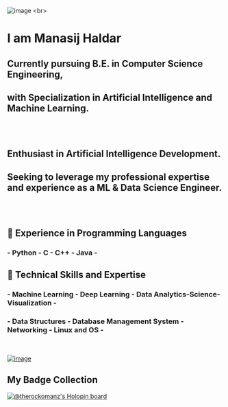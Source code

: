 ![image]([https://drive.google.com/file/d/1VRHIY7MHZ6891v4AsS6pcJP5SJRvvfIZ/view](https://media.licdn.com/dms/image/D4D16AQHvMkMtZMkDPw/profile-displaybackgroundimage-shrink_200_800/0/1688903162376?e=2147483647&v=beta&t=SIfM6qzISCpLVLy1g1D0k7Oop0nLEOg7hv-bVRDxWPA))
<br>

   # I am Manasij Haldar

   ## Currently pursuing B.E. in Computer Science Engineering, 
   ## with Specialization in Artificial Intelligence and Machine Learning. 

<br>
<br>

   ## Enthusiast in Artificial Intelligence Development. 
   ## Seeking to leverage my professional expertise and experience as a ML & Data Science Engineer.


<br>
<br>

   ## 🔭 Experience in Programming Languages 
   ### - Python - C - C++ - Java -

   ## 🌱 Technical Skills and Expertise 
   ### - Machine Learning - Deep Learning - Data Analytics-Science-Visualization - 
   ### - Data Structures - Database Management System - Networking - Linux and OS - 

<br>


[![image](https://thelinkedinman.com/wp-content/uploads/2016/02/View-my-LinkedIn-profile-image-3-300x140.png)](https://www.linkedin.com/comm/mynetwork/discovery-see-all?usecase=PEOPLE_FOLLOWS&followMember=manasij-haldar)
<br>

## My Badge Collection
[![@therockomanz's Holopin board](https://holopin.me/therockomanz)](https://holopin.io/@therockomanz)

